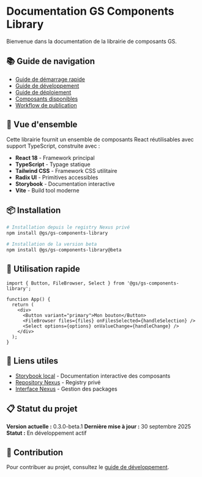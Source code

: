 # Documentation GS Components Library

Bienvenue dans la documentation de la librairie de composants GS.

## 📚 Guide de navigation

- [Guide de démarrage rapide](./quick-start.md)
- [Guide de développement](./development-guide.md)
- [Guide de déploiement](./deployment-guide.md)
- [Composants disponibles](./components/README.md)
- [Workflow de publication](./publishing-workflow.md)

## 🚀 Vue d'ensemble

Cette librairie fournit un ensemble de composants React réutilisables avec support TypeScript, construite avec :

- **React 18** - Framework principal
- **TypeScript** - Typage statique
- **Tailwind CSS** - Framework CSS utilitaire
- **Radix UI** - Primitives accessibles
- **Storybook** - Documentation interactive
- **Vite** - Build tool moderne

## 📦 Installation

```bash
# Installation depuis le registry Nexus privé
npm install @gs/gs-components-library

# Installation de la version beta
npm install @gs/gs-components-library@beta
```

## 🎯 Utilisation rapide

```tsx
import { Button, FileBrowser, Select } from '@gs/gs-components-library';

function App() {
  return (
    <div>
      <Button variant="primary">Mon bouton</Button>
      <FileBrowser files={files} onFilesSelected={handleSelection} />
      <Select options={options} onValueChange={handleChange} />
    </div>
  );
}
```

## 🔗 Liens utiles

- [Storybook local](http://localhost:6006) - Documentation interactive des composants
- [Repository Nexus](https://nexus.grand-shooting.org/repository/npm-gs/) - Registry privé
- [Interface Nexus](https://nexus.grand-shooting.org/) - Gestion des packages

## 📋 Statut du projet

**Version actuelle :** 0.3.0-beta.1
**Dernière mise à jour :** 30 septembre 2025
**Statut :** En développement actif

## 🤝 Contribution

Pour contribuer au projet, consultez le [guide de développement](./development-guide.md).